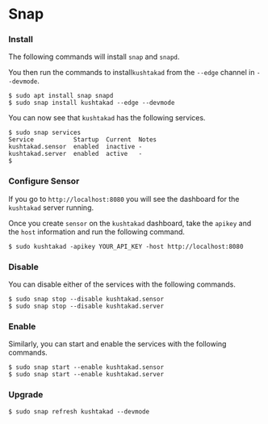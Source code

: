 # Snap

### Install

The following commands will install `snap` and `snapd`.

You then run the commands to install`kushtakad` from the `--edge` channel in `--devmode`. 

```text
$ sudo apt install snap snapd
$ sudo snap install kushtakad --edge --devmode
```

You can now see that `kushtakad` has the following services.

```text
$ sudo snap services
Service           Startup  Current  Notes
kushtakad.sensor  enabled  inactive -
kushtakad.server  enabled  active   -
$
```

### Configure Sensor

If you go to `http://localhost:8080` you will see the dashboard for the `kushtakad` server running.  
  
Once you create `sensor` on the `kushtakad` dashboard, take the `apikey` and the `host` information and run the following command.

```text
$ sudo kushtakad -apikey YOUR_API_KEY -host http://localhost:8080
```

### Disable

You can disable either of the  services with the following commands.

```text
$ sudo snap stop --disable kushtakad.sensor
$ sudo snap stop --disable kushtakad.server
```

### Enable

Similarly, you can start and enable the services with the following commands.

```text
$ sudo snap start --enable kushtakad.sensor
$ sudo snap start --enable kushtakad.server
```

### Upgrade

```text
$ sudo snap refresh kushtakad --devmode
```

